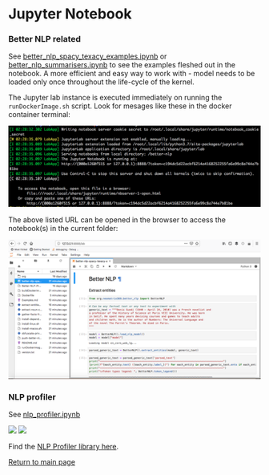 # Jupyter Notebook

### Better NLP related

See [better_nlp_spacy_texacy_examples.ipynb](../notebooks/jupyter/better_nlp_spacy_texacy_examples.ipynb) or [better_nlp_summarisers.ipynb](../notebooks/jupyter/better_nlp_summarisers.ipynb) to see the examples fleshed out in the notebook. A more efficient and easy way to work with - model needs to be loaded only once throughout the life-cycle of the kernel.

The Jupyter lab instance is executed immediately on running the `runDockerImage.sh` script. Look for mesages like these in the docker container terminal:

![Docker-container-console-Jupyter-lab-loading.png](Docker-container-console-Jupyter-lab-loading.png)

The above listed URL can be opened in the browser to access the notebook(s) in the current folder:

![Better-NLP-in-Jupyter-Notebook.png](Better-NLP-in-Jupyter-Notebook.png)

### NLP profiler

See [nlp_profiler.ipynb](https://github.com/neomatrix369/nlp_profiler/blob/master/notebooks/jupyter/nlp_profiler.ipynb)

![](https://user-images.githubusercontent.com/1570917/88475059-706a2c00-cf24-11ea-8088-7516d3c4a159.png) ![](https://user-images.githubusercontent.com/1570917/88475060-73651c80-cf24-11ea-8c44-21352f7be5bc.png)

Find the [NLP Profiler library here](https://github.com/neomatrix369/nlp_profiler/).

[Return to main page](../README.md)